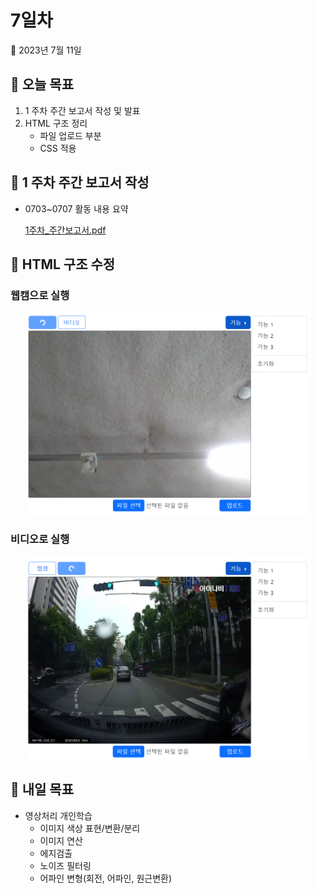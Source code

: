 # 7일차

📅 2023년 7월 11일

## **📌 오늘 목표**

1. 1 주차 주간 보고서 작성 및 발표
2. HTML 구조 정리
    - 파일 업로드 부분
    - CSS 적용

## **📌 1 주차 주간 보고서 작성**

- 0703~0707 활동 내용 요약
    
    [1주차_주간보고서.pdf](./report/week1_weekly-report.pdf)
    

## **📌 HTML 구조 수정**

### 웹캠으로 실행

<p align="center">
  <img src="./img/0711/0711_cam.png" align="center" width="90%">
</p>

### 비디오로 실행

<p align="center">
  <img src="./img/0711/0711_video.png" align="center" width="90%">
</p>

## **📌 내일 목표**

- 영상처리 개인학습
    - 이미지 색상 표현/변환/분리
    - 이미지 연산
    - 에지검출
    - 노이즈 필터링
    - 어파인 변형(회전, 어파인, 원근변환)
